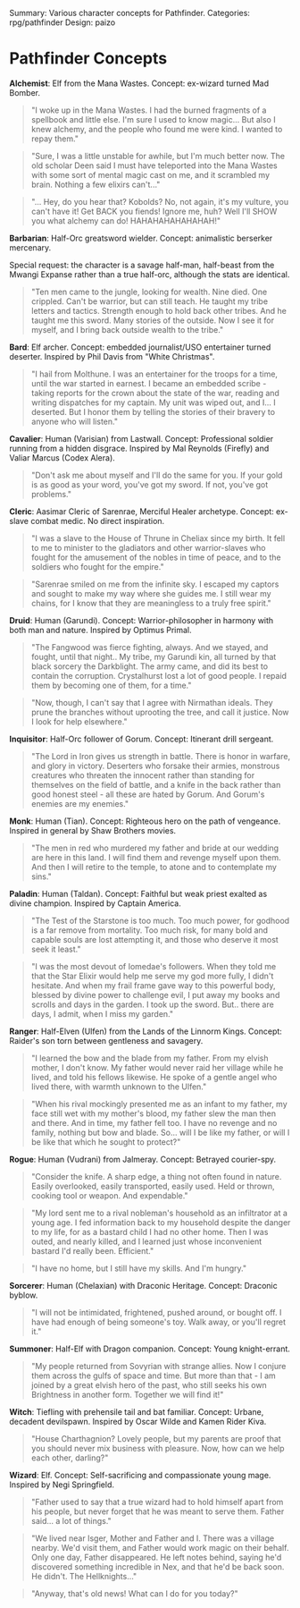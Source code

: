 Summary: Various character concepts for Pathfinder.
Categories: rpg/pathfinder
Design: paizo

# Pathfinder Concepts

**Alchemist**: Elf from the Mana Wastes. Concept: ex-wizard turned Mad Bomber.

> "I woke up in the Mana Wastes. I had the burned fragments of a spellbook and little else. I'm sure I used to know magic... But also I knew alchemy, and the people who found me were kind. I wanted to repay them."

> "Sure, I was a little unstable for awhile, but I'm much better now. The old scholar Deen said I must have teleported into the Mana Wastes with some sort of mental magic cast on me, and it scrambled my brain. Nothing a few elixirs can't..."

> "... Hey, do you hear that? Kobolds? No, not again, it's my vulture, you can't have it! Get BACK you fiends! Ignore me, huh? Well I'll SHOW you what alchemy can do! HAHAHAHAHAHAHAH!"

**Barbarian**: Half-Orc greatsword wielder. Concept: animalistic berserker mercenary.

Special request: the character is a savage half-man, half-beast from the Mwangi Expanse rather than a true half-orc, although the stats are identical.

> "Ten men came to the jungle, looking for wealth. Nine died. One crippled. Can't be warrior, but can still teach. He taught my tribe letters and tactics. Strength enough to hold back other tribes. And he taught me this sword. Many stories of the outside. Now I see it for myself, and I bring back outside wealth to the tribe."

**Bard**: Elf archer. Concept: embedded journalist/USO entertainer turned deserter. Inspired by Phil Davis from "White Christmas".

> "I hail from Molthune. I was an entertainer for the troops for a time, until the war started in earnest. I became an embedded scribe - taking reports for the crown about the state of the war, reading and writing dispatches for my captain. My unit was wiped out, and I... I deserted. But I honor them by telling the stories of their bravery to anyone who will listen."

**Cavalier**: Human (Varisian) from Lastwall. Concept: Professional soldier running from a hidden disgrace. Inspired by Mal Reynolds (Firefly) and Valiar Marcus (Codex Alera).

> "Don't ask me about myself and I'll do the same for you. If your gold is as good as your word, you've got my sword. If not, you've got problems."

**Cleric**: Aasimar Cleric of Sarenrae, Merciful Healer archetype. Concept: ex-slave combat medic. No direct inspiration.

> "I was a slave to the House of Thrune in Cheliax since my birth. It fell to me to minister to the gladiators and other warrior-slaves who fought for the amusement of the nobles in time of peace, and to the soldiers who fought for the empire."

> "Sarenrae smiled on me from the infinite sky. I escaped my captors and sought to make my way where she guides me. I still wear my chains, for I know that they are meaningless to a truly free spirit."

**Druid**: Human (Garundi). Concept: Warrior-philosopher in harmony with both man and nature. Inspired by Optimus Primal.

> "The Fangwood was fierce fighting, always. And we stayed, and fought, until that night.. My tribe, my Garundi kin, all turned by that black sorcery the Darkblight. The army came, and did its best to contain the corruption. Crystalhurst lost a lot of good people. I repaid them by becoming one of them, for a time."

> "Now, though, I can't say that I agree with Nirmathan ideals. They prune the branches without uprooting the tree, and call it justice. Now I look for help elsewhere."

**Inquisitor**: Half-Orc follower of Gorum. Concept: Itinerant drill sergeant.

> "The Lord in Iron gives us strength in battle. There is honor in warfare, and glory in victory. Deserters who forsake their armies, monstrous creatures who threaten the innocent rather than standing for themselves on the field of battle, and a knife in the back rather than good honest steel - all these are hated by Gorum. And Gorum's enemies are my enemies."

**Monk**: Human (Tian). Concept: Righteous hero on the path of vengeance. Inspired in general by Shaw Brothers movies.

> "The men in red who murdered my father and bride at our wedding are here in this land. I will find them and revenge myself upon them. And then I will retire to the temple, to atone and to contemplate my sins."

**Paladin**: Human (Taldan). Concept: Faithful but weak priest exalted as divine champion. Inspired by Captain America.

> "The Test of the Starstone is too much. Too much power, for godhood is a far remove from mortality. Too much risk, for many bold and capable souls are lost attempting it, and those who deserve it most seek it least."

> "I was the most devout of Iomedae's followers. When they told me that the Star Elixir would help me serve my god more fully, I didn't hesitate. And when my frail frame gave way to this powerful body, blessed by divine power to challenge evil, I put away my books and scrolls and days in the garden. I took up the sword. But.. there are days, I admit, when I miss my garden."

**Ranger**: Half-Elven (Ulfen) from the Lands of the Linnorm Kings. Concept: Raider's son torn between gentleness and savagery.

> "I learned the bow and the blade from my father. From my elvish mother, I don't know. My father would never raid her village while he lived, and told his fellows likewise.  He spoke of a gentle angel who lived there, with warmth unknown to the Ulfen."

> "When his rival mockingly presented me as an infant to my father, my face still wet with my mother's blood, my father slew the man then and there. And in time, my father fell too. I have no revenge and no family, nothing but bow and blade. So... will I be like my father, or will I be like that which he sought to protect?"

**Rogue**: Human (Vudrani) from Jalmeray. Concept: Betrayed courier-spy.

> "Consider the knife. A sharp edge, a thing not often found in nature. Easily overlooked, easily transported, easily used. Held or thrown, cooking tool or weapon. And expendable."

> "My lord sent me to a rival nobleman's household as an infiltrator at a young age. I fed information back to my household despite the danger to my life, for as a bastard child I had no other home. Then I was outed, and nearly killed, and I learned just whose inconvenient bastard I'd really been. Efficient."

> "I have no home, but I still have my skills. And I'm hungry."

**Sorcerer**: Human (Chelaxian) with Draconic Heritage. Concept: Draconic byblow.

> "I will not be intimidated, frightened, pushed around, or bought off. I have had enough of being someone's toy. Walk away, or you'll regret it."

**Summoner**: Half-Elf with Dragon companion. Concept: Young knight-errant.

> "My people returned from Sovyrian with strange allies. Now I conjure them across the gulfs of space and time. But more than that - I am joined by a great elvish hero of the past, who still seeks his own Brightness in another form. Together we will find it!"

**Witch**: Tiefling with prehensile tail and bat familiar. Concept: Urbane, decadent devilspawn. Inspired by Oscar Wilde and Kamen Rider Kiva.

> "House Charthagnion? Lovely people, but my parents are proof that you should never mix business with pleasure. Now, how can we help each other, darling?"

**Wizard**: Elf. Concept: Self-sacrificing and compassionate young mage. Inspired by Negi Springfield.

> "Father used to say that a true wizard had to hold himself apart from his people, but never forget that he was meant to serve them. Father said... a lot of things."

> "We lived near Isger, Mother and Father and I. There was a village nearby. We'd visit them, and Father would work magic on their behalf. Only one day, Father disappeared. He left notes behind, saying he'd discovered something incredible in Nex, and that he'd be back soon. He didn't. The Hellknights..."

> "Anyway, that's old news! What can I do for you today?"
